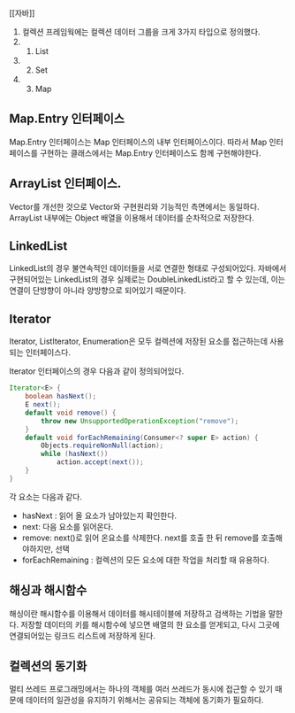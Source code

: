 [[자바]]

1. 컬렉션 프레임웍에는 컬렉션 데이터 그룹을 크게 3가지 타입으로 정의했다.
2. 1. List
3. 2. Set
4. 3. Map


## Map.Entry 인터페이스
Map.Entry 인터페이스는 Map 인터페이스의 내부 인터페이스이다.
따라서 Map 인터페이스를 구현하는 클래스에서는 Map.Entry 인터페이스도 함께 구현해야한다.


## ArrayList 인터페이스.
Vector를 개선한 것으로 Vector와 구현원리와 기능적인 측면에서는 동일하다.
ArrayList 내부에는 Object 배열을 이용해서 데이터를 순차적으로 저장한다.

## LinkedList
LinkedList의 경우 불연속적인 데이터들을 서로 연결한 형태로 구성되어있다.
자바에서 구현되어있는 LinkedList의 경우 실제로는 DoubleLinkedList라고 할 수 있는데, 이는 연결이 단방향이 아니라 양방향으로 되어있기 때문이다.


## Iterator
Iterator, ListIterator, Enumeration은 모두 컬렉션에 저장된 요소를 접근하는데 사용되는 인터페이스다.

Iterator 인터페이스의 경우 다음과 같이 정의되어있다.

```java
Iterator<E> {  
    boolean hasNext();  
	E next();  
	default void remove() {  
        throw new UnsupportedOperationException("remove");  
    }  
    default void forEachRemaining(Consumer<? super E> action) {  
        Objects.requireNonNull(action);  
        while (hasNext())  
            action.accept(next());  
    }  
}
```

각 요소는 다음과 같다.

- hasNext : 읽어 올 요소가 남아있는지 확인한다.
- next: 다음 요소를 읽어온다.
- remove: next()로 읽어 온요소를 삭제한다. next를 호출 한 뒤 remove를 호출해야하지만, 선택
- forEachRemaining : 컬렉션의 모든 요소에 대한 작업을 처리할 때 유용하다.

## 해싱과 해시함수
해싱이란 해시함수를 이용해서 데이터를 해시테이블에 저장하고 검색하는 기법을 말한다.
저장할 데이터의 키를 해시함수에 넣으면 배열의 한 요소를 얻게되고, 다시 그곳에 연결되어있는 링크드 리스트에 저장하게 된다.


## 컬렉션의 동기화
멀티 쓰레드 프로그래밍에서는 하나의 객체를 여러 쓰레드가 동시에 접근할 수 있기 때문에 데이터의 일관성을 유지하기 위해서는 공유되는 객체에 동기화가 필요하다.
